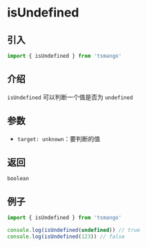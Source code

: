 # isUndefined

## 引入

```ts
import { isUndefined } from 'tsmango'
```

## 介绍

`isUndefined` 可以判断一个值是否为 `undefined`

## 参数

- `target: unknown`：要判断的值

## 返回

`boolean`

## 例子

```ts
import { isUndefined } from 'tsmango'

console.log(isUndefined(undefined)) // true
console.log(isUndefined(123)) // false
```
